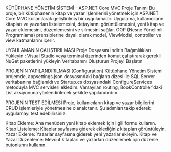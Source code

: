 KÜTÜPHANE YÖNETİM SİSTEMİ - ASP.NET Core MVC Proje Tanımı Bu proje, bir kütüphanenin kitap ve yazar işlemlerini yönetmek için ASP.NET Core MVC kullanılarak geliştirilmiş bir uygulamadır. Uygulama, kullanıcıların kitapları ve yazarları listelemesini, detaylarını görüntülemesini, yeni kitap ve yazar eklemesini, düzenlemesini ve silmesini sağlar. OOP (Nesne Yönelimli Programlama) prensiplerine dayalı olarak model, ViewModel, controller ve view katmanlarını içerir.

UYGULAMANIN ÇALIŞTIRILMASI Proje Dosyasını İndirin Bağımlılıkları Yükleyin : Visual Studio veya terminal üzerinden komut çalıştırarak gerekli NuGet paketlerini yükleyin Veritabanını Oluşturun Projeyi Başlatın

PROJENİN YAPILANDIRILMASI (Configuration) Kütüphane Yönetim Sistemi projemde, appsettings.json dosyasındaki bağlantı dizesi ile SQL Server veritabanına bağlanıldı ve Startup.cs dosyasındaki ConfigureServices metoduyla MVC servisleri ekledim. Varsayılan routing, BookController'daki List aksiyonuna yönlendirilecek şekilde yapılandırdım.

PROJENİN TEST EDİLMESİ Proje, kullanıcıların kitap ve yazar bilgilerini CRUD işlemleriyle yönetmesine olanak tanır. Şu adımları takip ederek uygulamayı test edebilirsiniz:

Kitap Ekleme: Ana menüden yeni kitap eklemek için ilgili formu kullanın. Kitap Listeleme: Kitaplar sayfasına giderek eklediğiniz kitapları görüntüleyin. Yazar Ekleme: Yazarlar sayfasına giderek yeni yazarlar ekleyin. Kitap ve Yazar Düzenleme: Mevcut kitapları ve yazarları düzenlemek için düzenle butonlarını kullanın.
